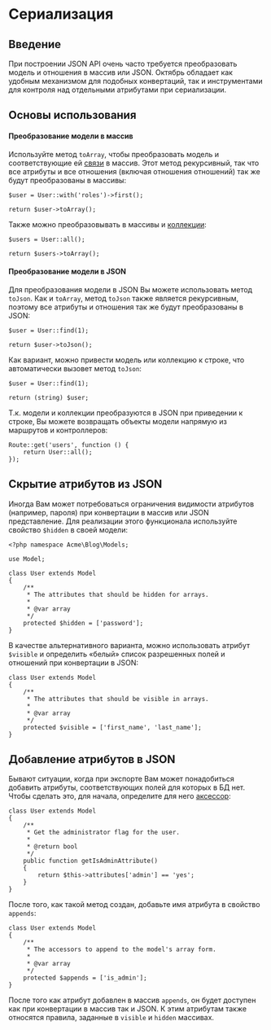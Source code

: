 # Сериализация

<a name="introduction" class="anchor"></a>
## Введение

При построении JSON API очень часто требуется преобразовать модель и отношения в массив или JSON. Октябрь обладает как удобным механизмом для подобных конвертаций, так и инструментами для контроля над отдельными атрибутами при сериализации.

<a name="basic-usage" class="anchor"></a>
## Основы использования

#### Преобразование модели в массив

Используйте метод `toArray`, чтобы преобразовать модель и соответствующие ей [связи](../database/relations.md) в массив. Этот метод рекурсивный, так что все атрибуты и все отношения (включая отношения отношений) так же будут преобразованы в массивы:

    $user = User::with('roles')->first();

    return $user->toArray();

Также можно преобразовывать в массивы и [коллекции](../database/collections.md):

    $users = User::all();

    return $users->toArray();

#### Преобразование модели в JSON

Для преобразования модели в JSON Вы можете использовать метод `toJson`. Как и `toArray`, метод `toJson` также является рекурсивным, поэтому все атрибуты и отношения так же будут преобразованы в JSON:

    $user = User::find(1);

    return $user->toJson();

Как вариант, можно привести модель или коллекцию к строке, что автоматически вызовет метод `toJson`:

    $user = User::find(1);

    return (string) $user;

Т.к. модели и коллекции преобразуются в JSON при приведении к строке, Вы можете возвращать объекты модели напрямую из маршрутов и контроллеров:

    Route::get('users', function () {
        return User::all();
    });

<a name="hiding-attributes-from-json" class="anchor"></a>
## Скрытие атрибутов из JSON

Иногда Вам может потребоваться ограничения видимости атрибутов (например, пароля) при конвертации в массив или JSON представление. Для реализации этого функционала используйте свойство `$hidden` в своей модели:

    <?php namespace Acme\Blog\Models;

    use Model;

    class User extends Model
    {
        /**
         * The attributes that should be hidden for arrays.
         *
         * @var array
         */
        protected $hidden = ['password'];
    }

В качестве альтернативного варианта, можно использовать атрибут `$visible` и определить «белый» список разрешенных полей и отношений при конвертации в JSON:

    class User extends Model
    {
        /**
         * The attributes that should be visible in arrays.
         *
         * @var array
         */
        protected $visible = ['first_name', 'last_name'];
    }

<a name="appending-values-to-json" class="anchor"></a>
## Добавление атрибутов в JSON

Бывают ситуации, когда при экспорте Вам может понадобиться добавить атрибуты, соответствующих полей для которых в БД нет. Чтобы сделать это, для начала, определите для него [аксессор](../database/mutators.md):

    class User extends Model
    {
        /**
         * Get the administrator flag for the user.
         *
         * @return bool
         */
        public function getIsAdminAttribute()
        {
            return $this->attributes['admin'] == 'yes';
        }
    }

После того, как такой метод создан, добавьте имя атрибута в свойство `appends`:

    class User extends Model
    {
        /**
         * The accessors to append to the model's array form.
         *
         * @var array
         */
        protected $appends = ['is_admin'];
    }

После того как атрибут добавлен в массив `appends`, он будет доступен как при конвертации в массив так и JSON. К этим атрибутам также относятся правила, заданные в `visible` и `hidden` массивах.

